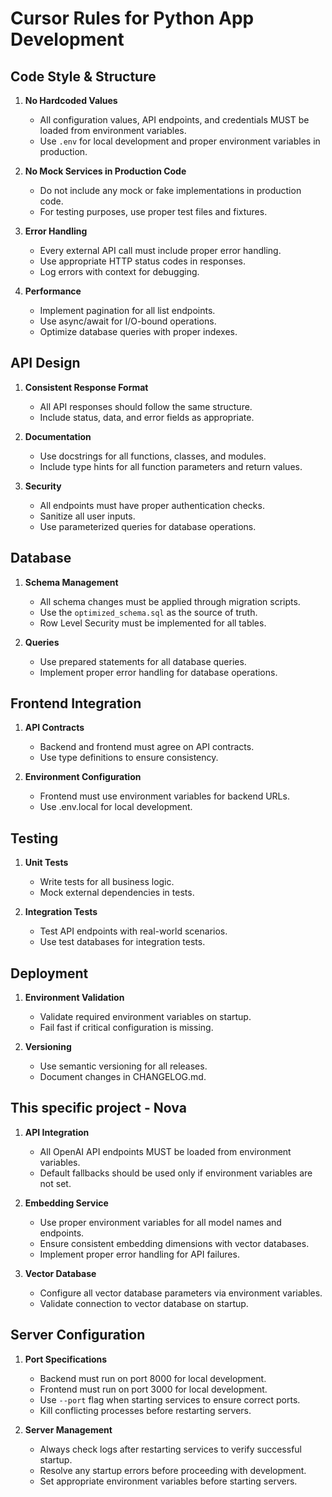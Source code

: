 # Cursor Rules for Python App Development

## Code Style & Structure

1. **No Hardcoded Values**
   - All configuration values, API endpoints, and credentials MUST be loaded from environment variables.
   - Use `.env` for local development and proper environment variables in production.

2. **No Mock Services in Production Code**
   - Do not include any mock or fake implementations in production code.
   - For testing purposes, use proper test files and fixtures.

3. **Error Handling**
   - Every external API call must include proper error handling.
   - Use appropriate HTTP status codes in responses.
   - Log errors with context for debugging.

4. **Performance**
   - Implement pagination for all list endpoints.
   - Use async/await for I/O-bound operations.
   - Optimize database queries with proper indexes.

## API Design

1. **Consistent Response Format**
   - All API responses should follow the same structure.
   - Include status, data, and error fields as appropriate.

2. **Documentation**
   - Use docstrings for all functions, classes, and modules.
   - Include type hints for all function parameters and return values.

3. **Security**
   - All endpoints must have proper authentication checks.
   - Sanitize all user inputs.
   - Use parameterized queries for database operations.

## Database

1. **Schema Management**
   - All schema changes must be applied through migration scripts.
   - Use the `optimized_schema.sql` as the source of truth.
   - Row Level Security must be implemented for all tables.

2. **Queries**
   - Use prepared statements for all database queries.
   - Implement proper error handling for database operations.

## Frontend Integration

1. **API Contracts**
   - Backend and frontend must agree on API contracts.
   - Use type definitions to ensure consistency.

2. **Environment Configuration**
   - Frontend must use environment variables for backend URLs.
   - Use .env.local for local development.

## Testing

1. **Unit Tests**
   - Write tests for all business logic.
   - Mock external dependencies in tests.

2. **Integration Tests**
   - Test API endpoints with real-world scenarios.
   - Use test databases for integration tests.

## Deployment

1. **Environment Validation**
   - Validate required environment variables on startup.
   - Fail fast if critical configuration is missing.

2. **Versioning**
   - Use semantic versioning for all releases.
   - Document changes in CHANGELOG.md.

## This specific project - Nova

1. **API Integration**
   - All OpenAI API endpoints MUST be loaded from environment variables.
   - Default fallbacks should be used only if environment variables are not set.

2. **Embedding Service**
   - Use proper environment variables for all model names and endpoints.
   - Ensure consistent embedding dimensions with vector databases.
   - Implement proper error handling for API failures.

3. **Vector Database**
   - Configure all vector database parameters via environment variables.
   - Validate connection to vector database on startup.

## Server Configuration

1. **Port Specifications**
   - Backend must run on port 8000 for local development.
   - Frontend must run on port 3000 for local development.
   - Use `--port` flag when starting services to ensure correct ports.
   - Kill conflicting processes before restarting servers.

2. **Server Management**
   - Always check logs after restarting services to verify successful startup.
   - Resolve any startup errors before proceeding with development.
   - Set appropriate environment variables before starting servers. 